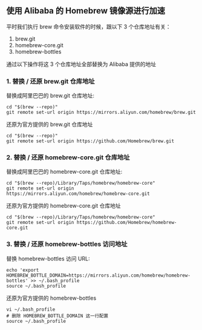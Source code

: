 ## 使用 Alibaba 的 Homebrew 镜像源进行加速

平时我们执行 brew 命令安装软件的时候，跟以下 3 个仓库地址有关：

1. brew.git
2. homebrew-core.git
3. homebrew-bottles

通过以下操作将这 3 个仓库地址全部替换为 Alibaba 提供的地址

### 1. 替换 / 还原 brew.git 仓库地址

 替换成阿里巴巴的 brew.git 仓库地址: 

```shell
cd "$(brew --repo)" 
git remote set-url origin https://mirrors.aliyun.com/homebrew/brew.git
```

 还原为官方提供的 brew.git 仓库地址

```shell
cd "$(brew --repo)" 
git remote set-url origin https://github.com/Homebrew/brew.git
```

### 2. 替换 / 还原 homebrew-core.git 仓库地址

 替换成阿里巴巴的 homebrew-core.git 仓库地址: 

```shell
cd "$(brew --repo)/Library/Taps/homebrew/homebrew-core" 
git remote set-url origin https://mirrors.aliyun.com/homebrew/homebrew-core.git 
```

还原为官方提供的 homebrew-core.git 仓库地址 

```shell
cd "$(brew --repo)/Library/Taps/homebrew/homebrew-core" 
git remote set-url origin https://github.com/Homebrew/homebrew-core.git
```



### 3. 替换 / 还原 homebrew-bottles 访问地址

替换 homebrew-bottles 访问 URL: 

```shell
echo 'export HOMEBREW_BOTTLE_DOMAIN=https://mirrors.aliyun.com/homebrew/homebrew-bottles' >> ~/.bash_profile 
source ~/.bash_profile 

```

还原为官方提供的 homebrew-bottles 

```shell
vi ~/.bash_profile 
# 删除 HOMEBREW_BOTTLE_DOMAIN 这一行配置 
source ~/.bash_profile
```

